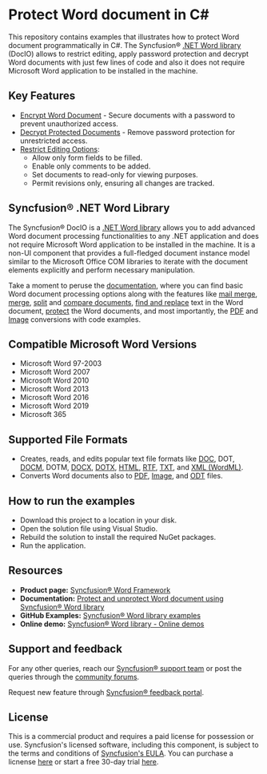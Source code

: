 # Protect Word document in C# 

This repository contains examples that illustrates how to protect Word document programmatically in C#. The Syncfusion&reg; [.NET Word library](https://www.syncfusion.com/document-processing/word-framework/net/word-library?utm_source=github&utm_medium=listing&utm_campaign=github-docio-examples) (DocIO) allows to restrict editing, apply password protection and decrypt Word documents with just few lines of code and also it does not require Microsoft Word application to be installed in the machine.

## Key Features

-   [Encrypt Word Document](https://help.syncfusion.com/document-processing/word/word-library/net/working-with-security#encrypting-with-password) - Secure documents with a password to prevent unauthorized access.
-   [Decrypt Protected Documents](https://help.syncfusion.com/document-processing/word/word-library/net/working-with-security#remove-encryption) - Remove password protection for unrestricted access.
-   [Restrict Editing Options](https://help.syncfusion.com/document-processing/word/word-library/net/working-with-security#protecting-word-document-from-editing):
    -   Allow only form fields to be filled.
    -   Enable only comments to be added.
    -   Set documents to read-only for viewing purposes.
    -   Permit revisions only, ensuring all changes are tracked.


## Syncfusion&reg; .NET Word Library
The Syncfusion&reg; DocIO is a [.NET Word library](https://www.syncfusion.com/document-processing/word-framework/net/word-library?utm_source=github&utm_medium=listing&utm_campaign=github-docio-examples) allows you to add advanced Word document processing functionalities to any .NET application and does not require Microsoft Word application to be installed in the machine. It is a non-UI component that provides a full-fledged document instance model similar to the Microsoft Office COM libraries to iterate with the document elements explicitly and perform necessary manipulation. 

Take a moment to peruse the [documentation](https://help.syncfusion.com/document-processing/word/word-library/net/overview?utm_source=github&utm_medium=listing&utm_campaign=github-docio-examples), where you can find basic Word document processing options along with the features like [mail merge](https://help.syncfusion.com/document-processing/word/word-library/net/working-with-mail-merge?utm_source=github&utm_medium=listing&utm_campaign=github-docio-examples), [merge](https://help.syncfusion.com/document-processing/word/word-library/net/word-document/merging-word-documents?utm_source=github&utm_medium=listing&utm_campaign=github-docio-examples), [split](https://help.syncfusion.com/document-processing/word/word-library/net/word-document/split-word-documents?utm_source=github&utm_medium=listing&utm_campaign=github-docio-examples) and [compare documents](https://help.syncfusion.com/document-processing/word/word-library/net/word-document/compare-word-documents?utm_source=github&utm_medium=listing&utm_campaign=github-docio-examples), [find and replace](https://help.syncfusion.com/document-processing/word/word-library/net/working-with-find-and-replace?utm_source=github&utm_medium=listing&utm_campaign=github-docio-examples) text in the Word document, [protect](https://help.syncfusion.com/document-processing/word/word-library/net/working-with-security?utm_source=github&utm_medium=listing&utm_campaign=github-docio-examples) the Word documents, and most importantly, the [PDF](https://help.syncfusion.com/document-processing/word/conversions/word-to-pdf/overview?utm_source=github&utm_medium=listing&utm_campaign=github-docio-examples) and [Image](https://help.syncfusion.com/document-processing/word/conversions/word-to-image/overview?utm_source=github&utm_medium=listing&utm_campaign=github-docio-examples) conversions with code examples.

Compatible Microsoft Word Versions
----------------------------------

*   Microsoft Word 97-2003
*   Microsoft Word 2007
*   Microsoft Word 2010
*   Microsoft Word 2013
*   Microsoft Word 2016
*   Microsoft Word 2019
*   Microsoft 365

Supported File Formats
----------------------

*   Creates, reads, and edits popular text file formats like [DOC](https://help.syncfusion.com/document-processing/word/word-library/net/word-file-formats#doc-to-docx-and-docx-to-doc?utm_source=github&utm_medium=listing&utm_campaign=github-docio-examples), DOT, [DOCM](https://help.syncfusion.com/document-processing/word/word-library/net/word-file-formats#macros?utm_source=github&utm_medium=listing&utm_campaign=github-docio-examples), DOTM, [DOCX](https://help.syncfusion.com/document-processing/word/word-library/net/word-file-formats#doc-to-docx-and-docx-to-doc?utm_source=github&utm_medium=listing&utm_campaign=github-docio-examples), [DOTX](https://help.syncfusion.com/document-processing/word/word-library/net/word-file-formats#templates?utm_source=github&utm_medium=listing&utm_campaign=github-docio-examples), [HTML](https://help.syncfusion.com/document-processing/word/word-library/net/html?utm_source=github&utm_medium=listing&utm_campaign=github-docio-examples), [RTF](https://help.syncfusion.com/document-processing/word/word-library/net/rtf?utm_source=github&utm_medium=listing&utm_campaign=github-docio-examples), [TXT](https://help.syncfusion.com/document-processing/word/word-library/net/text?utm_source=github&utm_medium=listing&utm_campaign=github-docio-examples), and [XML (WordML)](https://help.syncfusion.com/document-processing/word/word-library/net/word-file-formats#word-processing-xml-xml?utm_source=github&utm_medium=listing&utm_campaign=github-docio-examples).
*   Converts Word documents also to [PDF](https://help.syncfusion.com/document-processing/word/conversions/word-to-pdf/overview?utm_source=github&utm_medium=listing&utm_campaign=github-docio-examples), [Image](https://help.syncfusion.com/document-processing/word/conversions/word-to-image/overview?utm_source=github&utm_medium=listing&utm_campaign=github-docio-examples), and [ODT](https://help.syncfusion.com/document-processing/word/word-library/net/word-to-odt?utm_source=github&utm_medium=listing&utm_campaign=github-docio-examples) files.

## How to run the examples
- Download this project to a location in your disk.
- Open the solution file using Visual Studio.
- Rebuild the solution to install the required NuGet packages.
- Run the application.

## Resources

- **Product page:** [Syncfusion&reg; Word Framework](https://www.syncfusion.com/document-processing/word-framework/net?utm_source=github&utm_medium=listing&utm_campaign=github-docio-examples)
- **Documentation:** [Protect and unprotect Word document using Syncfusion&reg; Word library](https://help.syncfusion.com/document-processing/word/word-library/net/working-with-security)
- **GitHub Examples:** [Syncfusion&reg; Word library examples](https://github.com/SyncfusionExamples/DocIO-Examples?utm_source=github&utm_medium=listing&utm_campaign=github-docio-examples)
- **Online demo:** [Syncfusion&reg; Word library - Online demos](https://ej2aspnetcore.azurewebsites.net/aspnetcore/word/splitbysection#/material3?utm_source=github&utm_medium=listing&utm_campaign=github-docio-examples)

## Support and feedback
For any other queries, reach our [Syncfusion&reg; support team](https://support.syncfusion.com/?utm_source=github&utm_medium=listing&utm_campaign=github-docio-examples) or post the queries through the [community forums](https://www.syncfusion.com/forums?utm_source=github&utm_medium=listing&utm_campaign=github-docio-examples).

Request new feature through [Syncfusion&reg; feedback portal](https://www.syncfusion.com/feedback?utm_source=github&utm_medium=listing&utm_campaign=github-docio-examples).

## License
This is a commercial product and requires a paid license for possession or use. Syncfusion's licensed software, including this component, is subject to the terms and conditions of [Syncfusion's EULA](https://www.syncfusion.com/license/studio/22.2.5/syncfusion_essential_studio_eula.pdf?utm_source=github&utm_medium=listing&utm_campaign=github-docio-examples). You can purchase a licnense [here](https://www.syncfusion.com/sales/products?utm_source=github&utm_medium=listing&utm_campaign=github-docio-examples) or start a free 30-day trial [here](https://www.syncfusion.com/account/manage-trials/start-trials?utm_source=github&utm_medium=listing&utm_campaign=github-docio-examples).